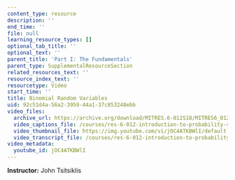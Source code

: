```yaml
---
content_type: resource
description: ''
end_time: ''
file: null
learning_resource_types: []
optional_tab_title: ''
optional_text: ''
parent_title: 'Part I: The Fundamentals'
parent_type: SupplementalResourceSection
related_resources_text: ''
resource_index_text: ''
resourcetype: Video
start_time: ''
title: Binomial Random Variables
uid: 92c51d4a-56a2-3959-44a1-37c853248ebb
video_files:
  archive_url: https://archive.org/download/MITRES.6-012S18/MITRES6_012S18_L05-06_300k.mp4
  video_captions_file: /courses/res-6-012-introduction-to-probability-spring-2018/551001cd075054528403a298414e0dfe_jOC4ATKBWlI.vtt
  video_thumbnail_file: https://img.youtube.com/vi/jOC4ATKBWlI/default.jpg
  video_transcript_file: /courses/res-6-012-introduction-to-probability-spring-2018/2d5f82d0563e2325bb9a857c3bdf81c6_jOC4ATKBWlI.pdf
video_metadata:
  youtube_id: jOC4ATKBWlI
---
```


**Instructor:** John Tsitsiklis